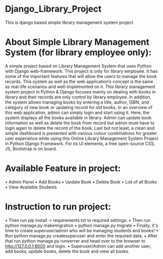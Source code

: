# Django_Library_Project
This is django based simple library management system project

# About Simple Library Management System (for library employee only):
A simple project based on Library Management System that uses Python with Django web-framework. This project is only for library employee. It has some of the important features that will allow the users to manage the book records. This system as well as the web application’s concept is the same as real-life scenarios and well-implemented on it.
This library management system project in Python & Django focuses mainly on dealing with books in library and their records are only control by library employee. In addition, the system allows managing books by entering a title, author, ISBN, and category of new book or updating record for old books. In an overview of this web application, admin can simply login and start using it. Here, the system displays all the books available in library. Admin can update book information as well as delete the book from record but admin must have to login again to delete the record of the book.
Last but not least, a clean and simple dashboard is presented with various colour combinations for greater user experience while using this Online Library Management System Project in Python Django Framework. For its UI elements, a free open-source CSS, JS, Bootstrap is on board.

# Available Feature in project:
•	Admin Panel
•	Add Books
•	Update Book
•	Delete Book
•	List of all Books
•	View Available Students

# Instruction to run project:
•	Then run pip install -r requirements.txt to required settings. 
•	Then run python manage.py makemigration 
•	python manage.py migrate
•	Finally, it's time to create superuser/admin who will be managing students and books! 
•	Run python manage.py createsuperuser and enter the required data. 
•	After that run python manage.py runserver and head over to the browser to http://127.0.0.1:8000 and login.
•	Superuser/Admin can add another user, add books, update books, delete the book and view all books.
